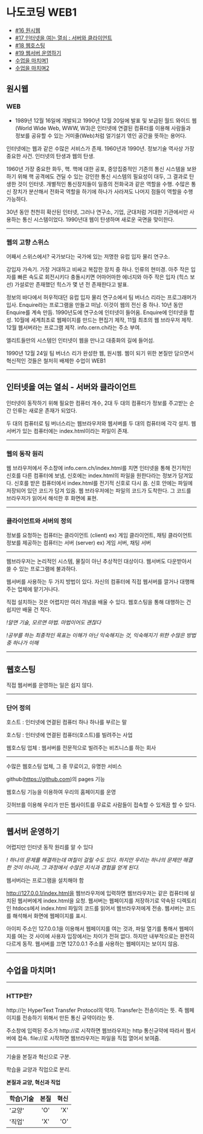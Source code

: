 # 나도코딩 WEB1
* [#16 원시웹](#원시웹)
* [#17 인터넷을 여는 열쇠 : 서버와 클라이언트](#인터넷을-여는-열쇠---서버와-클라이언트)
* [#18 웹호스팅](#웹호스팅)
* [#19  웹서버 운영하기](#웹서버-운영하기)
* [수업을 마치며1](#수업을-마치며1)
* [수업을 마치며2](#수업을-마치며2)

## 원시웹

### WEB 

* 1989년 12월 16일에 개발되고 1990년 12월 20일에 발표 및 보급된 월드 와이드 웹(World Wide Web, WWW, W3)은 인터넷에 연결된 컴퓨터를 이용해 사람들과 정보를 공유할 수 있는 거미줄(Web)처럼 얼기설기 엮인 공간을 뜻하는 용어다.

인터넷에는 웹과 같은 수많은 서비스가 존재. 
1960년과 1990년. 정보기술 역사상 가장 중요한 사건. 
인터넷의 탄생과 웹의 탄생. 

1960년 가장 중요한 화두, 핵. 핵에 대한 공포, 중앙집중적인 기존의 통신 시스템을 보완하기 위해 핵 공격에도 견딜 수 있는 강인한 통신 시스템의 필요성이 대두, 그 결과로 탄생한 것이 인터넷.
개별적인 통신장치들이 일종의 전화국과 같은 역할을 수행. 수많은 통신 장치가 분산해서 전화국 역할을 하기에 하나가 사라져도 나머지 점들이 역할을 수행 가능하다. 

30년 동안 천천히 확산된 인터넷, 그러나 연구소, 기업, 군대처럼 거대한 기관에서만 사용하는 통신 시스템이었다. 1990년대 웹이 탄생하며 새로운 국면을 맞이한다.

---

### 웹의 고향 스위스

어째서 스위스에서? 국가보다는 국가에 있는 저명한 유럽 입자 물리 연구소. 

강입자 가속기. 가장 거대하고 비싸고 복잡한 장치 중 하나. 인류의 현미경. 아주 작은 입자를 빠른 속도로 회전시키다 충돌시키면 어마어마한 에너지와 아주 작은 입자 (힉스 보선) 가설로만 존재했던 힉스가 몇 년 전 존재한다고 발표. 

정보의 바다에서 허우적대던 유럽 입자 물리 연구소에서 팀 버너스 리라는 프로그래머가 입사. Enquire라는 프로그램을 만들고 떠남. 이것이 웹의 전신 중 하나. 10년 동안 Enquire를 계속 만듬. 1990년도에 연구소에 인터넷이 들어옴. Enquire에 인터넷을 합성. 10월에 세계최초로 웹페이지를 만드는 편집기 제작, 11월 최초의 웹 브라우저 제작. 12월 웹서버라는 프로그램 제작. info.cern.ch라는 주소 부여.

엘리트들만의 시스템인 인터넷이 웹을 만나고 대중화의 길에 들어섬.

1990년 12월 24일 팀 버너스 리가 완성한 웹, 원시웹. 웹이 되기 위한 본질만 담으면서 혁신적인 것들은 철저히 배제한 수업이 WEB1

---

## 인터넷을 여는 열쇠 - 서버와 클라이언트

인터넷이 동작하기 위해 필요한 컴퓨터 개수, 2대
두 대의 컴퓨터가 정보를 주고받는 순간 인류는 새로운 존재가 되었다.

두 대의 컴퓨터로 팀 버너스리는 웹브라우저와 웹서버를 두 대의 컴퓨터에 각각 설치.
웹 서버가 있는 컴퓨터에는 index.html이라는 파일이 존재.

---

### 웹의 동작 원리

웹 브라우저에서 주소창에 info.cern.ch/index.html를 치면 인터넷을 통해 전기적인 신호를 다른 컴퓨터에 보냄, 신호에는 index.html의 파일을 원한다라는 정보가 담겨있다.
신호를 받은 컴퓨터에서 index.html를 전기적 신호로 다시 쏨. 신호 안에는 파일에 저장되어 있던 코드가 담겨 있음.
웹 브라우저에는 파일의 코드가 도착한다. 그 코드를 브라우저가 읽어서 해석한 후 화면에 표현.

---

### 클라이언트와 서버의 정의

정보를 요청하는 컴퓨터는 클라이언트 (client) ex) 게임 클라이언트, 채팅 클라이언트
정보를 제공하는 컴퓨터는 서버 (server) ex) 게임 서버, 채팅 서버

---

웹브라우저는 논리적인 시스템, 물질이 아닌 추상적인 대상이다.
웹서버도 다운받아서 쓸 수 있는 프로그램에 불과하다.

웹서버를 사용하는 두 가지 방법이 있다.
자신의 컴퓨터에 직접 웹서버를 깔거나
대행해주는 업체에 맡기거나다.

직접 설치하는 것은 어렵지만 여러 개념을 배울 수 있다.
웹호스팅을 통해 대행하는 건 쉽지만 배울 건 적다.

*!알면 기술, 모르면 마법. 마법이어도 괜찮다*

*!공부를 하는 최종적인 목표는 이해가 아닌 익숙해지는 것, 익숙해지기 위한 수많은 방법 중 하나가 이해*

---

## 웹호스팅

직접 웹서버를 운영하는 일은 쉽지 않다.

---

### 단어 정의

호스트 : 인터넷에 연결된 컴퓨터 하나 하나를 부르는 말

호스팅 : 인터넷에 연결된 컴퓨터(호스트)를 빌려주는 사업

웹호스팅 업체 : 웹서버를 전문적으로 빌려주는 비즈니스를 하는 회사

---

수많은 웹호스팅 업체, 그 중 무료이고, 유명한 서비스

github(https://github.com)의 pages 기능

웹호스팅 기능을 이용하여 우리의 홈페이지를 운영

깃허브를 이용해 우리가 만든 웹사이트를 무료로 사람들이 접속할 수 있게끔 할 수 있다.

---

## 웹서버 운영하기

어렵지만 인터넷 동작 원리를 알 수 있다

*! 하나의 문제를 해결하는데 며칠이 걸릴 수도 있다. 하지만 우리는 하나의 문제만 해결한 것이 아니라, 그 과정에서 수많은 지식과 경험을 얻게 된다.*

웹서버라는 프로그램을 설치해야 함

http://127.0.0.1/index.html을 웹브라우저에 입력하면 웹브라우저는 같은 컴퓨터에 설치된 웹서버에게 index.html을 요청. 웹서버는 웹페이지를 저장하기로 약속된 디렉토리인 htdocs에서 index.html 파일의 코드를 읽어서 웹브라우저에게 전송. 웹서버는 코드를 해석해서 화면에 웹페이지를 표시.

아이피 주소인 127.0.0.1을 이용해서 웹페이지를 여는 것과, 파일 열기를 통해서 웹페이지를 여는 것 사이에 사용자 입장에서는 차이가 전혀 없다.
하지만 내부적으로는 완전히 다르게 동작. 웹서버를 끄면 127.0.0.1 주소를 사용하는 웹페이지는 보이지 않음.

---

## 수업을 마치며1

---

### HTTP란?

http://는 HyperText Transfer Protocol의 약자. Transfer는 전송이라는 뜻. 즉 웹페이지를 전송하기 위해서 만든 통신 규약이라는 뜻. 

주소창에 입력된 주소가 http://로 시작하면 웹브라우저는 http 통신규약에 따라서 웹서버에 접속. file://로 시작하면 웹브라우저는 파일을 직접 열어서 보여줌.

---

기술을 본질과 혁신으로 구분.

학습을 교양과 직업으로 분리.

**본질과 교양, 혁신과 직업**

| 학습\기술 | 본질 | 혁신 |
|---|:---:|---:|
| '교양' | 'O' | 'X' |
| '직업' | 'X' | 'O' |
